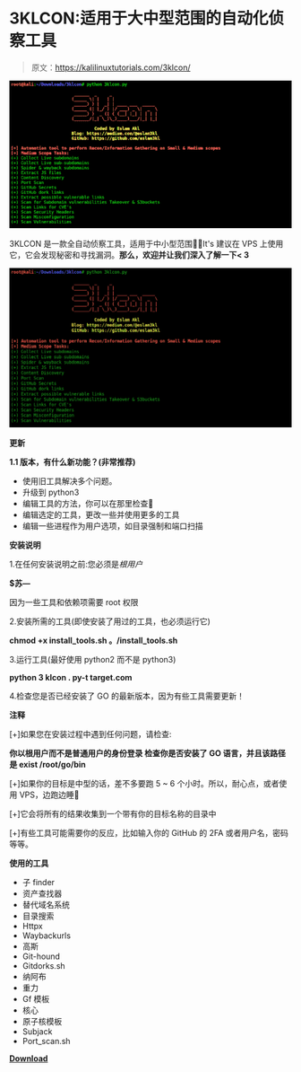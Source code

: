 # 3KLCON:适用于大中型范围的自动化侦察工具

> 原文：<https://kalilinuxtutorials.com/3klcon/>

[![3KLCON : Automation Recon Tool Which Works With Large & Medium Scope](img/2a1e0b5b1f70c1163e90e9d2317c271c.png "3KLCON : Automation Recon Tool Which Works With Large & Medium Scope")](https://1.bp.blogspot.com/-HI3AemY91Fk/YKvrkNXllXI/AAAAAAAAJNI/W46w274M1nomx24e1g27rFTmK-nCNVKwACLcBGAsYHQ/s728/3KLCON%25281%2529.png)

3KLCON 是一款全自动侦察工具，适用于中小型范围。ّIt's 建议在 VPS 上使用它，它会发现秘密和寻找漏洞。**那么，欢迎并让我们深入了解一下< 3**

![](img/7c95fa602b25649db45243820c447650.png)

**更新**

**1.1 版本，有什么新功能？(非常推荐)**

*   使用旧工具解决多个问题。
*   升级到 python3
*   编辑工具的方法，你可以在那里检查🙂
*   编辑选定的工具，更改一些并使用更多的工具
*   编辑一些进程作为用户选项，如目录强制和端口扫描

**安装说明**

1.在任何安装说明之前:您必须是*根用户*

**$苏—**

因为一些工具和依赖项需要 root 权限

2.安装所需的工具(即使安装了用过的工具，也必须运行它)

**chmod +x install_tools.sh
。/install_tools.sh**

3.运行工具(最好使用 python2 而不是 python3)

**python 3 klcon . py-t target.com**

4.检查您是否已经安装了 GO 的最新版本，因为有些工具需要更新！

**注释**

[+]如果您在安装过程中遇到任何问题，请检查:

**你以根用户而不是普通用户的身份登录
检查你是否安装了 GO 语言，并且该路径是 exist /root/go/bin**

[+]如果你的目标是中型的话，差不多要跑 5 ~ 6 个小时。所以，耐心点，或者使用 VPS，边跑边睡🙂

[+]它会将所有的结果收集到一个带有你的目标名称的目录中

[+]有些工具可能需要你的反应，比如输入你的 GitHub 的 2FA 或者用户名，密码等等。

**使用的工具**

*   子 finder
*   资产查找器
*   替代域名系统
*   目录搜索
*   Httpx
*   Waybackurls
*   高斯
*   Git-hound
*   Gitdorks.sh
*   纳阿布
*   重力
*   Gf 模板
*   核心
*   原子核模板
*   Subjack
*   Port_scan.sh

[**Download**](https://github.com/eslam3kl/3klCon)
